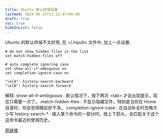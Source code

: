 ```yaml
---
title: Ubuntu 默认终端设置
lastmod: 2024-06-25T11:21:47+08:00
draft: true
toc: true
hideInList: false
---
```


Ubuntu 的默认终端不太好用, 在 ~/.inputrc 文件中, 加上一点设置:

```shell
# do not show hidden files in the list
set match-hidden-files off

# auto complete ignoring case
set show-all-if-ambiguous on
set completion-ignore-case on

"\e[A": history-search-backward
"\e[B": history-search-forward
```

解释:
show-all-if-ambiguous : 默认情况下，按下两次 &lt;tab&gt; 才会出现提示，现在只需要一次了。
match-hidden-files : 不显示隐藏文件，特别是当你在 Home 目录时，你会觉得眼前好干净。
completion-ignore-case : 在自动补全时忽略大小写
history-search-\* : 输入某个命令的一部分时，按上下箭头，会匹配关于这个这命令最近的使用历史。

[原链接](https://blog.csdn.net/guyue35/article/details/52994766)
